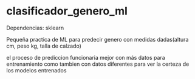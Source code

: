 # clasificador_genero_ml

Dependencias:
sklearn

Pequeña practica  de ML para predecir genero con medidas dadas(altura cm, peso kg, talla de calzado)

el proceso de prediccion funcionaria mejor con más datos para entrenamiento como tambien con datos diferentes para ver la certeza de los modelos entrenados

